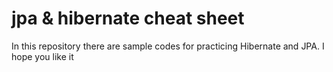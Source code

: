 # jpa & hibernate cheat sheet 
In this repository there are sample codes for practicing Hibernate and JPA. I hope you like it

